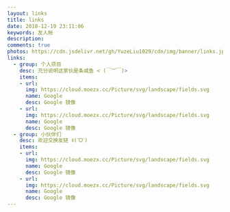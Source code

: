 ```yaml
---
layout: links
title: links
date: 2018-12-19 23:11:06
keywords: 友人帐
description:
comments: true
photos: https://cdn.jsdelivr.net/gh/YuzeLiu1029/cdn/img/banner/links.jpg
links:
  - group: 个人项目
    desc: 充分说明这家伙是条咸鱼 < (￣︶￣)>
    items:
    - url:
      img: https://cloud.moezx.cc/Picture/svg/landscape/fields.svg
      name: Google
      desc: Google 镜像
    - url:
      img: https://cloud.moezx.cc/Picture/svg/landscape/fields.svg
      name: Google
      desc: Google 镜像
  - group: 小伙伴们
    desc: 欢迎交换友链 ꉂ(ˊᗜˋ)
    items:
    - url:
      img: https://cloud.moezx.cc/Picture/svg/landscape/fields.svg
      name: Google
      desc: Google 镜像
    - url:
      img: https://cloud.moezx.cc/Picture/svg/landscape/fields.svg
      name: Google
      desc: Google 镜像
---
```

